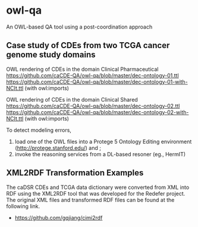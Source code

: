 # owl-qa
An OWL-based QA tool using a post-coordination approach

## Case study of CDEs from two TCGA cancer genome study domains
OWL rendering of CDEs in the domain Clinical Pharmaceutical
https://github.com/caCDE-QA/owl-qa/blob/master/dec-ontology-01.ttl
https://github.com/caCDE-QA/owl-qa/blob/master/dec-ontology-01-with-NCIt.ttl (with owl:imports)

OWL rendering of CDEs in the domain Clinical Shared
https://github.com/caCDE-QA/owl-qa/blob/master/dec-ontology-02.ttl
https://github.com/caCDE-QA/owl-qa/blob/master/dec-ontology-02-with-NCIt.ttl (with owl:imports)

To detect modeling errors, 
1) load one of the OWL files into a Protege 5 Ontology Editing environment (http://protege.stanford.edu/) and ;
2) invoke the reasoning services from a DL-based resoner (eg., HermIT)


## XML2RDF Transformation Examples
The caDSR CDEs and TCGA data dictionary were converted from XML into RDF using the XML2RDF tool that was developed for the Redefer project. The original XML files and transformed RDF files can be found at the following link.
* https://github.com/gqjiang/cimi2rdf
